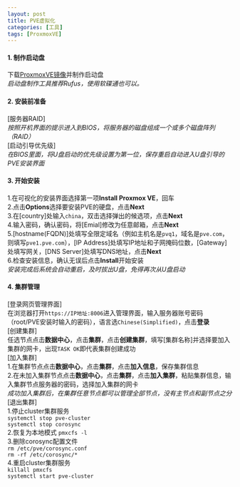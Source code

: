 ```yaml
---
layout: post
title: PVE虚拟化
categories: [工具]
tags: [ProxmoxVE]
---
```

#### 1. 制作启动盘
下载[ProxmoxVE镜像](https://www.proxmox.com/en/downloads/category/iso-images-pve)并制作启动盘  
*启动盘制作工具推荐Rufus，使用软碟通也可以。*  
<!-- more -->
#### 2. 安装前准备
[服务器RAID]  
*按照开机界面的提示进入到BIOS，将服务器的磁盘组成一个或多个磁盘阵列（RAID）*   
[启动引导优先级]  
*在BIOS里面，将U盘启动的优先级设置为第一位，保存重启自动进入U盘引导的PVE安装界面*  
#### 3. 开始安装
1.在可视化的安装界面选择第一项**Install Proxmox VE**，回车  
2.点击**Options**选择要安装PVE的硬盘，点击**Next**  
3.在[country]处输入`china`，双击选择弹出的候选项，点击**Next**  
4.输入密码，确认密码，将[Emial]修改为任意邮箱，点击**Next**  
5.[hostname(FQDN)]处填写全限定域名（例如主机名是`pvq1`，域名是`pve.com`，则填写`pve1.pve.com`），[IP Address]处填写IP地址和子网掩码位数，[Gateway]处填写网关，[DNS Server]处填写DNS地址，点击**Next**  
6.检查安装信息，确认无误后点击**Install**开始安装  
*安装完成后系统会自动重启，及时拔出U盘，免得再次从U盘启动*  
#### 4. 集群管理
[登录网页管理界面]  
在浏览器打开`https://IP地址:8006`进入管理界面，输入服务器账号密码（root/PVE安装时输入的密码），语言选`Chinese(Simplified)`，点击**登录**  
[创建集群]  
任选节点点击**数据中心**，点击**集群**，点击**创建集群**，填写[集群名称]并选择要加入集群的网卡，出现`TASK OK`即代表集群创建成功  
[加入集群]  
1.在集群节点点击**数据中心**，点击**集群**，点击**加入信息**，保存集群信息  
2.在未加入集群节点点击**数据中心**，点击**集群**，点击**加入集群**，粘贴集群信息，输入集群节点服务器的密码，选择加入集群的网卡  
*成功加入集群后，在集群任意节点都可以管理全部节点，没有主节点和副节点之分*  
[退出集群]  
1.停止cluster集群服务  
`systemctl stop pve-cluster`  
`systemctl stop corosync`  
2.恢复为本地模式
`pmxcfs -l`  
3.删除corosync配置文件  
`rm /etc/pve/corosync.conf`  
`rm -rf /etc/corosync/*`  
4.重启cluster集群服务  
`killall pmxcfs`  
`systemctl start pve-cluster`  
